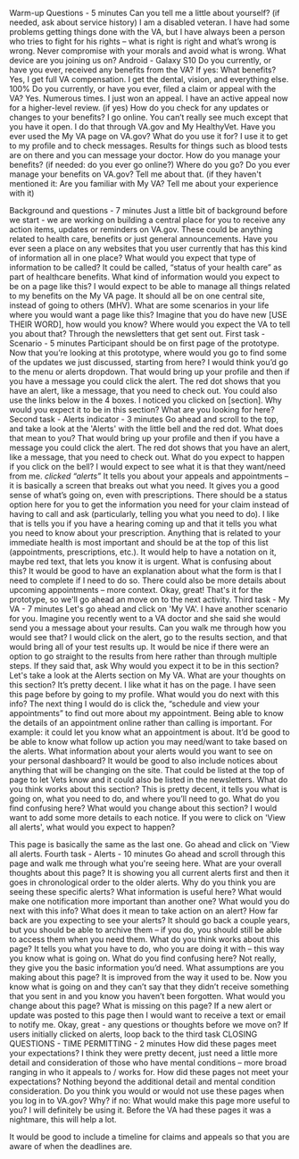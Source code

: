 Warm-up Questions - 5 minutes
Can you tell me a little about yourself? (if needed, ask about service history)
I am a disabled veteran. I have had some problems getting things done with the VA, but I have always been a person who tries to fight for his rights – what is right is right and what’s wrong is wrong. Never compromise with your morals and avoid what is wrong. 
What device are you joining us on?
Android - Galaxy S10
Do you currently, or have you ever, received any benefits from the VA?
If yes: What benefits?
Yes, I get full VA compensation. I get the dental, vision, and everything else. 100%
Do you currently, or have you ever, filed a claim or appeal with the VA?
Yes. Numerous times. I just won an appeal. I have an active appeal now for a higher-level review. 
(if yes) How do you check for any updates or changes to your benefits?
I go online. You can’t really see much except that you have it open. I do that through VA.gov and My HealthyVet. 
Have you ever used the My VA page on VA.gov? What do you use it for?
I use it to get to my profile and to check messages. Results for things such as blood tests are on there and you can message your doctor. 
How do you manage your benefits?
(if needed: do you ever go online?) Where do you go?
Do you ever manage your benefits on VA.gov? Tell me about that.
(if they haven't mentioned it: Are you familiar with My VA? Tell me about your experience with it)

Background and questions - 7 minutes
Just a little bit of background before we start - we are working on building a central place for you to receive any action items, updates or reminders on VA.gov. These could be anything related to health care, benefits or just general announcements.
Have you ever seen a place on any websites that you user currently that has this kind of information all in one place?
What would you expect that type of information to be called?
It could be called, “status of your health care” as part of healthcare benefits.
What kind of information would you expect to be on a page like this?
I would expect to be able to manage all things related to my benefits on the My VA page. It should all be on one central site, instead of going to others (MHV). 
What are some scenarios in your life where you would want a page like this?
Imagine that you do have new [USE THEIR WORD], how would you know?
Where would you expect the VA to tell you about that?
Through the newsletters that get sent out. 
First task - Scenario - 5 minutes
Participant should be on first page of the prototype.
Now that you’re looking at this prototype, where would you go to find some of the updates we just discussed, starting from here?
I would think you’d go to the menu or alerts dropdown. That would bring up your profile and then if you have a message you could click the alert. The red dot shows that you have an alert, like a message, that you need to check out. 
You could also use the links below in the 4 boxes. 
I noticed you clicked on [section].
Why would you expect it to be in this section?
What are you looking for here?
Second task - Alerts indicator - 3 minutes
Go ahead and scroll to the top, and take a look at the 'Alerts' with the little bell and the red dot.
What does that mean to you?
That would bring up your profile and then if you have a message you could click the alert. The red dot shows that you have an alert, like a message, that you need to check out.
What do you expect to happen if you click on the bell?
I would expect to see what it is that they want/need from me. *clicked “alerts”* It tells you about your appeals and appointments – it is basically a screen that breaks out what you need. It gives you a good sense of what’s going on, even with prescriptions. 
There should be a status option here for you to get the information you need for your claim instead of having to call and ask (particularly, telling you what you need to do).
I like that is tells you if you have a hearing coming up and that it tells you what you need to know about your prescription. Anything that is related to your immediate health is most important and should be at the top of this list (appointments, prescriptions, etc.). It would help to have a notation on it, maybe red text, that lets you know it is urgent. 
What is confusing about this?
It would be good to have an explanation about what the form is that I need to complete if I need to do so. There could also be more details about upcoming appointments – more context. 
Okay, great! That's it for the prototype, so we'll go ahead an move on to the next activity.
Third task - My VA - 7 minutes
Let's go ahead and click on 'My VA'. I have another scenario for you. Imagine you recently went to a VA doctor and she said she would send you a message about your results. Can you walk me through how you would see that?
I would click on the alert, go to the results section, and that would bring all of your test results up. It would be nice if there were an option to go straight to the results from here rather than through multiple steps.
If they said that, ask
Why would you expect it to be in this section?
Let's take a look at the Alerts section on My VA.
What are your thoughts on this section?
It’s pretty decent. I like what it has on the page. I have seen this page before by going to my profile. 
What would you do next with this info?
The next thing I would do is click the, “schedule and view your appointments” to find out more about my appointment. Being able to know the details of an appointment online rather than calling is important. For example: it could let you know what an appointment is about. 
It’d be good to be able to know what follow up action you may need/want to take based on the alerts. 
What information about your alerts would you want to see on your personal dashboard?
It would be good to also include notices about anything that will be changing on the site. That could be listed at the top of page to let Vets know and it could also be listed in the newsletters. 
What do you think works about this section?
This is pretty decent, it tells you what is going on, what you need to do, and where you’ll need to go. 
What do you find confusing here?
What would you change about this section?
I would want to add some more details to each notice.
If you were to click on 'View all alerts', what would you expect to happen?

This page is basically the same as the last one.
Go ahead and click on 'View all alerts.
Fourth task - Alerts - 10 minutes
Go ahead and scroll through this page and walk me through what you're seeing here.
What are your overall thoughts about this page?
It is showing you all current alerts first and then it goes in chronological order to the older alerts.
Why do you think you are seeing these specific alerts?
What information is useful here?
What would make one notification more important than another one?
What would you do next with this info?
What does it mean to take action on an alert?
How far back are you expecting to see your alerts?
It should go back a couple years, but you should be able to archive them – if you do, you should still be able to access them when you need them. 
What do you think works about this page?
It tells you what you have to do, who you are doing it with – this way you know what is going on. 
What do you find confusing here?
Not really, they give you the basic information you’d need.
What assumptions are you making about this page?
It is improved from the way it used to be. Now you know what is going on and they can’t say that they didn’t receive something that you sent in and you know you haven’t been forgotten. 
What would you change about this page?
What is missing on this page?
If a new alert or update was posted to this page then I would want to receive a text or email to notify me. 
Okay, great - any questions or thoughts before we move on?
If users initially clicked on alerts, loop back to the third task
CLOSING QUESTIONS - TIME PERMITTING - 2 minutes
How did these pages meet your expectations?
I think they were pretty decent, just need a little more detail and consideration of those who have mental conditions – more broad ranging in who it appeals to / works for. 
How did these pages not meet your expectations?
Nothing beyond the additional detail and mental condition consideration. 
Do you think you would or would not use these pages when you log in to VA.gov? Why?
if no: What would make this page more useful to you?
I will definitely be using it. Before the VA had these pages it was a nightmare, this will help a lot.

It would be good to include a timeline for claims and appeals so that you are aware of when the deadlines are.
